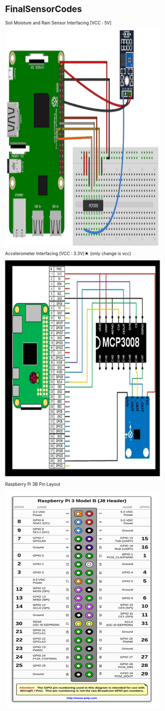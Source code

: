 # FinalSensorCodes
Soil Moisture and Rain Sensor Interfacing [VCC : 5V]

<img src="https://github.com/bineeth7/FinalSensorCodes/blob/main/SoilMoistureInterfacing.png" width="700" height="700" />


Accelerometer Interfacing [VCC : 3.3V]★ (only change is vcc)

<img src="https://github.com/bineeth7/FinalSensorCodes/blob/main/AccelerometerInterfacing.png" width="700" height="700" />


Raspberry Pi 3B Pin Layout

<img src="https://github.com/bineeth7/FinalSensorCodes/blob/main/raspi3bpinlayout.png" width="500" height="700" />
